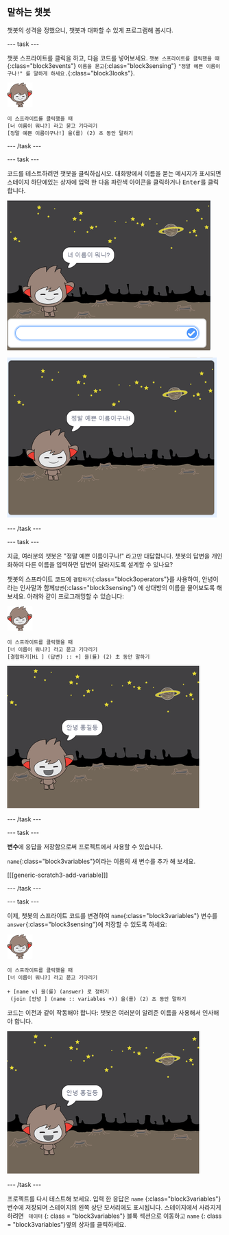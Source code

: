 ## 말하는 챗봇

챗봇의 성격을 정했으니, 챗봇과 대화할 수 있게 프로그램해 봅시다.

\--- task \---

챗봇 스프라이트를 클릭을 하고, 다음 코드를 넣어보세요. `챗봇 스프라이트를 클릭했을 때`{:class="block3events"} `이름을 묻고`{:class="block3sensing"} ` "정말 예쁜 이름이구나!" 를 말하게 하세요. `{:class="block3looks"}.

![나노 스프라이트](images/nano-sprite.png)

```blocks3
이 스프라이트를 클릭했을 때
[너 이름이 뭐니?] 라고 묻고 기다리기
[정말 예쁜 이름이구나!] 을(를) (2) 초 동안 말하기
```

\--- /task \---

\--- task \---

코드를 테스트하려면 챗봇을 클릭하십시오. 대화방에서 이름을 묻는 메시지가 표시되면 스테이지 하단에있는 상자에 입력 한 다음 파란색 아이콘을 클릭하거나 <kbd>Enter</kbd>를 클릭합니다.

![ChatBot 응답 테스트](images/chatbot-ask-test1.png)

![ChatBot 응답 테스트](images/chatbot-ask-test2.png)

\--- /task \---

\--- task \---

지금, 여러분의 챗봇은 "정말 예쁜 이름이구나!" 라고만 대답합니다. 챗봇의 답변을 개인화하여 다른 이름을 입력하면 답변이 달라지도록 설계할 수 있나요?

챗봇의 스프라이트 코드에 `결합하기`{:class="block3operators"}를 사용하여, 안녕이라는 인사말과 함께`답변`{:class="block3sensing"} 에 상대방의 이름을 물어보도록 해 보세요. 아래와 같이 프로그래밍할 수 있습니다:

![나노 스프라이트](images/nano-sprite.png)

```blocks3
이 스프라이트를 클릭했을 때
[너 이름이 뭐니?] 라고 묻고 기다리기
[결합하기[Hi ] (답변) :: +] 을(를) (2) 초 동안 말하기
```

![개별화된 답변 테스트](images/chatbot-answer-test.png)

\--- /task \---

\--- task \---

**변수**에 응답을 저장함으로써 프로젝트에서 사용할 수 있습니다.

`name`{:class="block3variables"}이라는 이름의 새 변수를 추가 해 보세요.

[[[generic-scratch3-add-variable]]]

\--- /task \---

\--- task \---

이제, 챗봇의 스프라이트 코드를 변경하여 `name`{:class="block3variables"} 변수를 `answer`{:class="block3sensing"}에 저장할 수 있도록 하세요:

![나노 스프라이트](images/nano-sprite.png)

```blocks3
이 스프라이트를 클릭했을 때
[너 이름이 뭐니?] 라고 묻고 기다리기

+ [name v] 을(를) (answer) 로 정하기
 (join [안녕 ] (name :: variables +)) 을(를) (2) 초 동안 말하기
```

코드는 이전과 같이 작동해야 합니다: 챗봇은 여러분이 알려준 이름을 사용해서 인사해야 합니다.

![개별화된 답변 테스트](images/chatbot-answer-test.png)

\--- /task \---

프로젝트를 다시 테스트해 보세요. 입력 한 응답은 `name` {:class="block3variables"} 변수에 저장되며 스테이지의 왼쪽 상단 모서리에도 표시됩니다. 스테이지에서 사라지게하려면 ` 데이터` {: class = "block3variables"} 블록 섹션으로 이동하고 ` name ` {: class = "block3variables"}옆의 상자를 클릭하세요.